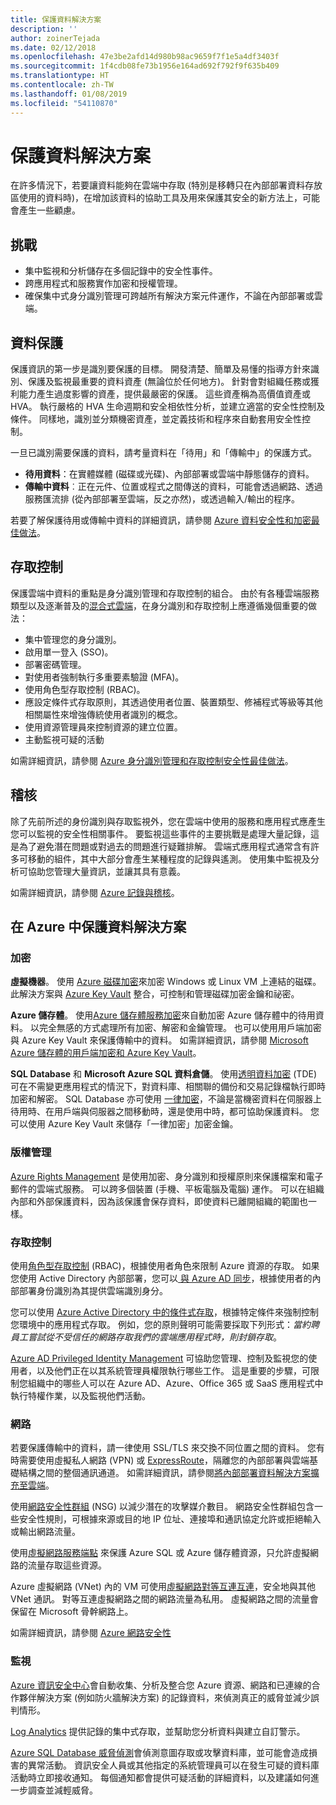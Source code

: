 ```yaml
---
title: 保護資料解決方案
description: ''
author: zoinerTejada
ms.date: 02/12/2018
ms.openlocfilehash: 47e3be2afd14d980b98ac9659f7f1e5a4df3403f
ms.sourcegitcommit: 1f4cdb08fe73b1956e164ad692f792f9f635b409
ms.translationtype: HT
ms.contentlocale: zh-TW
ms.lasthandoff: 01/08/2019
ms.locfileid: "54110870"
---
```

# <a name="securing-data-solutions"></a>保護資料解決方案

在許多情況下，若要讓資料能夠在雲端中存取 (特別是移轉只在內部部署資料存放區使用的資料時)，在增加該資料的協助工具及用來保護其安全的新方法上，可能會產生一些顧慮。

## <a name="challenges"></a>挑戰

- 集中監視和分析儲存在多個記錄中的安全性事件。
- 跨應用程式和服務實作加密和授權管理。
- 確保集中式身分識別管理可跨越所有解決方案元件運作，不論在內部部署或雲端。

## <a name="data-protection"></a>資料保護

保護資訊的第一步是識別要保護的目標。 開發清楚、簡單及易懂的指導方針來識別、保護及監視最重要的資料資產 (無論位於任何地方)。 針對會對組織任務或獲利能力產生過度影響的資產，提供最嚴密的保護。 這些資產稱為高價值資產或 HVA。 執行嚴格的 HVA 生命週期和安全相依性分析，並建立適當的安全性控制及條件。 同樣地，識別並分類機密資產，並定義技術和程序來自動套用安全性控制。

一旦已識別需要保護的資料，請考量資料在「待用」和「傳輸中」的保護方式。

- **待用資料**：在實體媒體 (磁碟或光碟)、內部部署或雲端中靜態儲存的資料。
- **傳輸中資料**︰正在元件、位置或程式之間傳送的資料，可能會透過網路、透過服務匯流排 (從內部部署至雲端，反之亦然)，或透過輸入/輸出的程序。

若要了解保護待用或傳輸中資料的詳細資訊，請參閱 [Azure 資料安全性和加密最佳做法](/azure/security/azure-security-data-encryption-best-practices)。

## <a name="access-control"></a>存取控制

保護雲端中資料的重點是身分識別管理和存取控制的組合。 由於有各種雲端服務類型以及逐漸普及的[混合式雲端](../scenarios/hybrid-on-premises-and-cloud.md)，在身分識別和存取控制上應遵循幾個重要的做法：

- 集中管理您的身分識別。
- 啟用單一登入 (SSO)。
- 部署密碼管理。
- 對使用者強制執行多重要素驗證 (MFA)。
- 使用角色型存取控制 (RBAC)。
- 應設定條件式存取原則，其透過使用者位置、裝置類型、修補程式等級等其他相關屬性來增強傳統使用者識別的概念。
- 使用資源管理員來控制資源的建立位置。
- 主動監視可疑的活動

如需詳細資訊，請參閱 [Azure 身分識別管理和存取控制安全性最佳做法](/azure/security/azure-security-identity-management-best-practices)。

## <a name="auditing"></a>稽核

除了先前所述的身份識別與存取監視外，您在雲端中使用的服務和應用程式應產生您可以監視的安全性相關事件。 要監視這些事件的主要挑戰是處理大量記錄，這是為了避免潛在問題或對過去的問題進行疑難排解。 雲端式應用程式通常含有許多可移動的組件，其中大部分會產生某種程度的記錄與遙測。 使用集中監視及分析可協助您管理大量資訊，並讓其具有意義。

如需詳細資訊，請參閱 [Azure 記錄與稽核](/azure/security/azure-log-audit)。

## <a name="securing-data-solutions-in-azure"></a>在 Azure 中保護資料解決方案

### <a name="encryption"></a>加密

**虛擬機器**。 使用 [Azure 磁碟加密](/azure/security/azure-security-disk-encryption)來加密 Windows 或 Linux VM 上連結的磁碟。 此解決方案與 [Azure Key Vault](/azure/key-vault/) 整合，可控制和管理磁碟加密金鑰和祕密。

**Azure 儲存體**。 使用[Azure 儲存體服務加密](/azure/storage/common/storage-service-encryption)來自動加密 Azure 儲存體中的待用資料。 以完全無感的方式處理所有加密、解密和金鑰管理。 也可以使用用戶端加密與 Azure Key Vault 來保護傳輸中的資料。 如需詳細資訊，請參閱 [Microsoft Azure 儲存體的用戶端加密和 Azure Key Vault](/azure/storage/common/storage-client-side-encryption)。

**SQL Database** 和 **Microsoft Azure SQL 資料倉儲**。 使用[透明資料加密](/sql/relational-databases/security/encryption/transparent-data-encryption-azure-sql) (TDE) 可在不需變更應用程式的情況下，對資料庫、相關聯的備份和交易記錄檔執行即時加密和解密。 SQL Database 亦可使用 [一律加密](/azure/sql-database/sql-database-always-encrypted-azure-key-vault)，不論是當機密資料在伺服器上待用時、在用戶端與伺服器之間移動時，還是使用中時，都可協助保護資料。 您可以使用 Azure Key Vault 來儲存「一律加密」加密金鑰。

### <a name="rights-management"></a>版權管理

[Azure Rights Management](/information-protection/understand-explore/what-is-azure-rms) 是使用加密、身分識別和授權原則來保護檔案和電子郵件的雲端式服務。 可以跨多個裝置 (手機、平板電腦及電腦) 運作。 可以在組織內部和外部保護資料，因為該保護會保存資料，即使資料已離開組織的範圍也一樣。

### <a name="access-control"></a>存取控制

使用[角色型存取控制](/azure/active-directory/role-based-access-control-what-is) (RBAC)，根據使用者角色來限制 Azure 資源的存取。 如果您使用 Active Directory 內部部署，您可以[ 與 Azure AD 同步](/azure/active-directory/active-directory-hybrid-identity-design-considerations-directory-sync-requirements)，根據使用者的內部部署身份識別為其提供雲端識別身分。

您可以使用 [Azure Active Directory 中的條件式存取](/azure/active-directory/active-directory-conditional-access-azure-portal)，根據特定條件來強制控制您環境中的應用程式存取。 例如，您的原則聲明可能需要採取下列形式：_當約聘員工嘗試從不受信任的網路存取我們的雲端應用程式時，則封鎖存取_。

[Azure AD Privileged Identity Management](/azure/active-directory/active-directory-privileged-identity-management-configure) 可協助您管理、控制及監視您的使用者，以及他們正在以其系統管理員權限執行哪些工作。 這是重要的步驟，可限制您組織中的哪些人可以在 Azure AD、Azure、Office 365 或 SaaS 應用程式中執行特權作業，以及監視他們活動。

### <a name="network"></a>網路

若要保護傳輸中的資料，請一律使用 SSL/TLS 來交換不同位置之間的資料。 您有時需要使用虛擬私人網路 (VPN) 或 [ExpressRoute](/azure/expressroute/)，隔離您的內部部署與雲端基礎結構之間的整個通訊通道。 如需詳細資訊，請參閱[將內部部署資料解決方案擴充至雲端](../scenarios/hybrid-on-premises-and-cloud.md)。

使用[網路安全性群組](/azure/virtual-network/virtual-networks-nsg) (NSG) 以減少潛在的攻擊媒介數目。 網路安全性群組包含一些安全性規則，可根據來源或目的地 IP 位址、連接埠和通訊協定允許或拒絕輸入或輸出網路流量。

使用[虛擬網路服務端點](/azure/virtual-network/virtual-network-service-endpoints-overview) 來保護 Azure SQL 或 Azure 儲存體資源，只允許虛擬網路的流量存取這些資源。

Azure 虛擬網路 (VNet) 內的 VM 可使用[虛擬網路對等互連互連](/azure/virtual-network/virtual-network-peering-overview)，安全地與其他 VNet 通訊。 對等互連虛擬網路之間的網路流量為私用。 虛擬網路之間的流量會保留在 Microsoft 骨幹網路上。

如需詳細資訊，請參閱 [Azure 網路安全性](/azure/security/azure-network-security)

### <a name="monitoring"></a>監視

[Azure 資訊安全中心](/azure/security-center/security-center-intro)會自動收集、分析及整合您 Azure 資源、網路和已連線的合作夥伴解決方案 (例如防火牆解決方案) 的記錄資料，來偵測真正的威脅並減少誤判情形。

[Log Analytics](/azure/log-analytics/log-analytics-overview) 提供記錄的集中式存取，並幫助您分析資料與建立自訂警示。

[Azure SQL Database 威脅偵測](/azure/sql-database/sql-database-threat-detection)會偵測意圖存取或攻擊資料庫，並可能會造成損害的異常活動。 資訊安全人員或其他指定的系統管理員可以在發生可疑的資料庫活動時立即接收通知。 每個通知都會提供可疑活動的詳細資料，以及建議如何進一步調查並減輕威脅。

